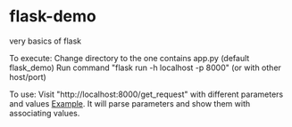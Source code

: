 # flask-demo
very basics of flask

To execute:
  Change directory to the one contains app.py (default flask_demo)
  Run command "flask run -h localhost -p 8000" (or with other host/port)

To use:
  Visit "http://localhost:8000/get_request" with different parameters and values [Example](http://localhost:8000/get_request?param1=1&param2=2). It will parse parameters and show them with associating values.